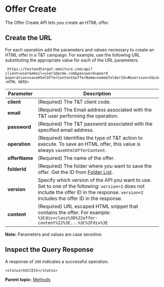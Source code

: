 # Offer Create

The Offer Create API lets you create an HTML offer.

## Create the URL

For each operation add the parameters and values necessary to create an HTML offer in a T&T campaign. For example, use the following URL substituting the appropriate value for each of the URL parameters:

```
 https://testandtarget.omniture.com/api?client=user&email=user1@acme.com&password=pword​&operation=saveHtmlOfferContent&offerName=name&folderId=#&version=2&content=<HTML HERE>
```

| Parameter | Description |
|-------------|---------------|
|**client** | \(Required\) The T&T client code. |
| **email** | \(Required\) The Email address associated with the T&T user performing the operation. |
| **password** | \(Required\) The T&T password associated with the specified email address. |
|**operation** | \(Required\) Identifies the type of T&T action to execute. To save an HTML offer, this value is always `saveHtmlOfferContent`. |
|**offerName** | \(Required\) The name of the offer. |
| **folderId** | \(Required\) The folder where you want to save the offer. Get the ID from [Folder List](../list_folder/r_list_folder.md#). |
|**version** | Specify which version of the API you want to use. Set to one of the following: `version=1` does not include the offer ID in the response. `version=2` includes the offer ID in the response. |
|**content** | \(Required\) URL escaped HTML snippet that contains the offer. For example: ```%3Cdiv+class%3D%22offer-content%22%3E...%3C%2Fdiv%3E``` |

**Note:** Parameters and values are case sensitive.

## Inspect the Query Response

A response of `200` indicates a successful operation.

```
<status>SUCCESS</status>
```

**Parent topic:** [Methods](../campaign_state/r_Test_and_Target_API_Sample_Code.md)

